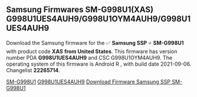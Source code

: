 <h2>Samsung Firmwares SM-G998U1(XAS) G998U1UES4AUH9/G998U1OYM4AUH9/G998U1UES4AUH9</h2>
Download the Samsung firmware for the ✅ <strong>Samsung SSP </strong> ⭐ <strong>SM-G998U1</strong> with product code <strong>XAS</strong> <strong> from United States</strong>. This firmware has version number PDA <strong>G998U1UES4AUH9</strong> and CSC G998U1OYM4AUH9. The operating system of this firmware is Android R , with build date 2021-09-06. Changelist <strong>22265714</strong>.


[SM-G998U1](https://samfirm.shop/samsung/model/SM-G998U1)
[G998U1UES4AUH9](https://samfirm.shop/samsung/pda/G998U1UES4AUH9)
[Download Firmware Samsung SSP SM-G998U1](https://samfirm.shop/samsung/firmware/452902)
